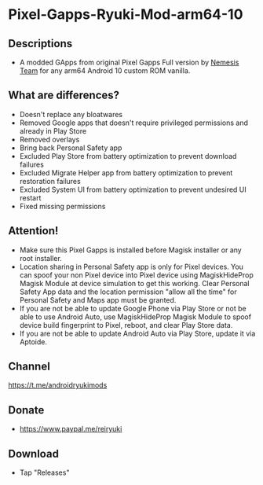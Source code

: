 # Pixel-Gapps-Ryuki-Mod-arm64-10

## Descriptions
- A modded GApps from original Pixel Gapps Full version by [Nemesis Team](https://t.me/PixelGAppsNews) for any arm64 Android 10 custom ROM vanilla.

## What are differences?
- Doesn't replace any bloatwares
- Removed Google apps that doesn't require privileged permissions and already in Play Store
- Removed overlays
- Bring back Personal Safety app
- Excluded Play Store from battery optimization to prevent download failures
- Excluded Migrate Helper app from battery optimization to prevent restoration failures
- Excluded System UI from battery optimization to prevent undesired UI restart
- Fixed missing permissions

## Attention!
- Make sure this Pixel Gapps is installed before Magisk installer or any root installer.
- Location sharing in Personal Safety app is only for Pixel devices. You can spoof your non Pixel device into Pixel device using MagiskHideProp Magisk Module at device simulation to get this working. Clear Personal Safety App data and the location permission "allow all the time" for Personal Safety and Maps app must be granted.
- If you are not be able to update Google Phone via Play Store or not be able to use Android Auto, use MagiskHideProp Magisk Module to spoof device build fingerprint to Pixel, reboot, and clear Play Store data.
- If you are not be able to update Android Auto via Play Store, update it via Aptoide.

## Channel
https://t.me/androidryukimods

## Donate
- https://www.paypal.me/reiryuki

## Download
- Tap "Releases"
